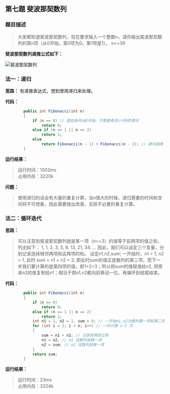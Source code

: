 ## 第七题 斐波那契数列

### 题目描述
> 大家都知道斐波那契数列，现在要求输入一个整数n，请你输出斐波那契数列的第n项（从0开始，第0项为0，第1项是1）。
n<=39

**斐波那契数列递推公式如下：** 

![斐波那契数列](https://hjx-store.oss-cn-shenzhen.aliyuncs.com/blog/images/%E5%BE%AE%E4%BF%A1%E5%9B%BE%E7%89%87_20200925093707.png)

### 法一：递归

**思路：** 有递推表达式，想到使用递归来处理。

**代码：** 

```C#
        public int Fibonacci(int n)
        {
            if (n == 0) // 题目条件从0开始，不需要考虑小于0的情况
                return 0;
            else if (n == 1 || n == 2)
                return 1;
            else
                return Fibonacci(n - 1) + Fibonacci(n - 2); // 递归调用
        }
```

**运行结果：** 

> 运行时间：1002ms   
占用内存：3220k

**问题：** 

> 使用递归的话会有大量的重复计算，当n很大的时候，递归需要的时间和空间将不可想象，因此需要做出改善，去除不必要的重复计算。

### 法二：循环迭代

**思路：**  


> 可以注意到斐波那契数列就是某一项（n>=3）的值等于前两项的值之和，列出如下：
1, 1, 2, 3, 5, 8, 13, 21, 34, ...
因此，我们可以设定三个变量，分别记录连续相邻两项和这两项的和。
设定n1,n2,sum; 
一开始时，n1 = 1, n2 = 1, 此时 sum = n1 + n2 = 2; 即此时sum的值正是数列的第三项，而下一步我们要计算的是第四项的值，即1+2=3；所以把sum的值赋值给n2, 把原来n2的值复制给n1；相当于把n1,n2都向前移动一位，再循环到结尾结束。

**代码：** 

```C#
        public int Fibonacci(int n)
        {
            if (n == 0)
                return 0;
            else if (n == 1 || n == 2)
                return 1;
            int n1 = 1, n2 = 1, sum = 0; // 一开始n1,n2为数列第一项和第二项
            for (int i = 2; i < n; i++) // 一共计算 n-2 次
            {
                sum = n1 + n2; // 记录前两项之和
                n1 = n2; // n1 往数列前移一项
                n2 = sum; // n2 往数列前移一项
            }
            return sum;
        }
```

**运行结果：** 
> 运行时间：23ms   
占用内存：3324k
